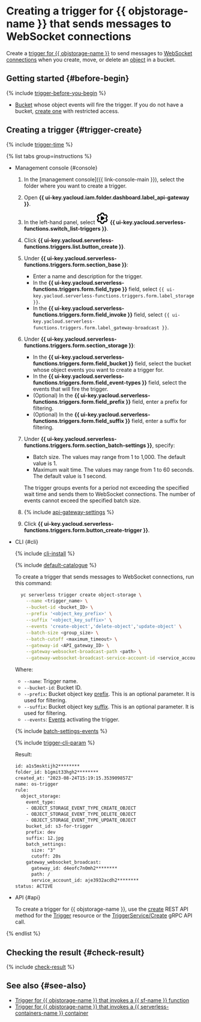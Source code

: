 # Creating a trigger for {{ objstorage-name }} that sends messages to WebSocket connections

Create a [trigger for {{ objstorage-name }}](../../concepts/trigger/os-trigger.md) to send messages to [WebSocket connections](../../concepts/extensions/websocket.md) when you create, move, or delete an [object](../../../storage/concepts/object.md) in a bucket.

## Getting started {#before-begin}

{% include [trigger-before-you-begin](../../../_includes/api-gateway/trigger-before-you-begin.md) %}

* [Bucket](../../../storage/concepts/bucket.md) whose object events will fire the trigger. If you do not have a bucket, [create one](../../../storage/operations/buckets/create.md) with restricted access.

## Creating a trigger {#trigger-create}

{% include [trigger-time](../../../_includes/functions/trigger-time.md) %}

{% list tabs group=instructions %}

- Management console {#console}

    1. In the [management console]({{ link-console-main }}), select the folder where you want to create a trigger.

    1. Open **{{ ui-key.yacloud.iam.folder.dashboard.label_api-gateway }}**.

    1. In the left-hand panel, select ![image](../../../_assets/console-icons/gear-play.svg) **{{ ui-key.yacloud.serverless-functions.switch_list-triggers }}**.

    1. Click **{{ ui-key.yacloud.serverless-functions.triggers.list.button_create }}**.

    1. Under **{{ ui-key.yacloud.serverless-functions.triggers.form.section_base }}**:

        * Enter a name and description for the trigger.
        * In the **{{ ui-key.yacloud.serverless-functions.triggers.form.field_type }}** field, select `{{ ui-key.yacloud.serverless-functions.triggers.form.label_storage }}`.
        * In the **{{ ui-key.yacloud.serverless-functions.triggers.form.field_invoke }}** field, select `{{ ui-key.yacloud.serverless-functions.triggers.form.label_gateway-broadcast }}`.

    1. Under **{{ ui-key.yacloud.serverless-functions.triggers.form.section_storage }}**:

        * In the **{{ ui-key.yacloud.serverless-functions.triggers.form.field_bucket }}** field, select the bucket whose object events you want to create a trigger for.
        * In the **{{ ui-key.yacloud.serverless-functions.triggers.form.field_event-types }}** field, select the events that will fire the trigger.
        * (Optional) In the **{{ ui-key.yacloud.serverless-functions.triggers.form.field_prefix }}** field, enter a prefix for filtering.
        * (Optional) In the **{{ ui-key.yacloud.serverless-functions.triggers.form.field_suffix }}** field, enter a suffix for filtering.

    1. Under **{{ ui-key.yacloud.serverless-functions.triggers.form.section_batch-settings }}**, specify:

        * Batch size. The values may range from 1 to 1,000. The default value is 1.
        * Maximum wait time. The values may range from 1 to 60 seconds. The default value is 1 second.

       The trigger groups events for a period not exceeding the specified wait time and sends them to WebSocket connections. The number of events cannot exceed the specified batch size.

    1. {% include [api-gateway-settings](../../../_includes/api-gateway/api-gateway-settings.md) %}

    1. Click **{{ ui-key.yacloud.serverless-functions.triggers.form.button_create-trigger }}**.

- CLI {#cli}

    {% include [cli-install](../../../_includes/cli-install.md) %}

    {% include [default-catalogue](../../../_includes/default-catalogue.md) %}

    To create a trigger that sends messages to WebSocket connections, run this command:
    
  ```bash
    yc serverless trigger create object-storage \
      --name <trigger_name> \
      --bucket-id <bucket_ID> \
      --prefix '<object_key_prefix>' \
      --suffix '<object_key_suffix>' \
      --events 'create-object','delete-object','update-object' \
      --batch-size <group_size> \
      --batch-cutoff <maximum_timeout> \
      --gateway-id <API_gateway_ID> \
      --gateway-websocket-broadcast-path <path> \
      --gateway-websocket-broadcast-service-account-id <service_account_ID>
    ```

    Where:

    * `--name`: Trigger name.
    * `--bucket-id`: Bucket ID.
    * `--prefix`: Bucket object key [prefix](../../concepts/trigger/os-trigger.md#filter). This is an optional parameter. It is used for filtering.
    * `--suffix`: Bucket object key [suffix](../../concepts/trigger/os-trigger.md#filter). This is an optional parameter. It is used for filtering.
    * `--events`: [Events](../../concepts/trigger/os-trigger.md#event) activating the trigger.

    {% include [batch-settings-events](../../../_includes/api-gateway/batch-settings-events.md) %}

    {% include [trigger-cli-param](../../../_includes/api-gateway/trigger-cli-param.md) %}

    Result:

    ```text
    id: a1s5msktijh2********
    folder_id: b1gmit33hgh2********
    created_at: "2023-08-24T15:19:15.353909857Z"
    name: os-trigger
    rule:
      object_storage:
        event_type:
        - OBJECT_STORAGE_EVENT_TYPE_CREATE_OBJECT
        - OBJECT_STORAGE_EVENT_TYPE_DELETE_OBJECT
        - OBJECT_STORAGE_EVENT_TYPE_UPDATE_OBJECT
        bucket_id: s3-for-trigger
        prefix: dev
        suffix: 12.jpg
        batch_settings:
          size: "3"
          cutoff: 20s
        gateway_websocket_broadcast:
          gateway_id: d4eofc7n0mh2********
          path: /
          service_account_id: aje3932acdh2********
    status: ACTIVE
    ```

- API {#api}

  To create a trigger for {{ objstorage-name }}, use the [create](../../triggers/api-ref/Trigger/create.md) REST API method for the [Trigger](../../triggers/api-ref/Trigger/index.md) resource or the [TriggerService/Create](../../triggers/api-ref/grpc/Trigger/create.md) gRPC API call.

{% endlist %}

## Checking the result {#check-result}

{% include [check-result](../../../_includes/api-gateway/check-result.md) %}

## See also {#see-also}

* [Trigger for {{ objstorage-name }} that invokes a {{ sf-name }} function](../../../functions/operations/trigger/os-trigger-create.md)
* [Trigger for {{ objstorage-name }} that invokes a {{ serverless-containers-name }} container](../../../serverless-containers/operations/os-trigger-create.md)

